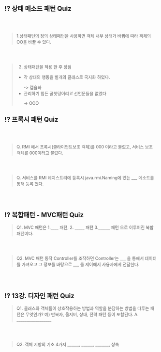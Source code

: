 ## ⁉️ 상태 메소드 패턴 Quiz
</br>
</br>

> 1.상태패턴의 정의
> 상태패턴을 사용하면 객체 내부 상태가 바뀜에 따라 객체의 OO을 바꿀 수 있다.</p>

</br>
</br>

>2. 상태패턴을 적용 한 후 장점
> - 각 상태의 행동을 별개의 클래스로 국지화 하였다. </p>
> -> 캡슐화
> - 관리하기 힘든 골칫덩어리 if 선언문들을 없앴다</p>
-> OOO 


## ⁉️ 프록시 패턴 Quiz

</br>
</br>

> Q. RMI 에서 프록시(클라이언트보조 객체)를 000 이라고 불렀고, 서비스 보조 객체를 000이라고 불렀다. 


</br>
</br>

> Q. 서비스를 RMI 레지스트리에 등록시 java.rmi.Naming에 있는 ___ 메소드를 통해 등록 했다.

</br>
</br>

## ⁉️ 복합패턴 - MVC패턴 Quiz
> Q1. MVC 패턴은 1.____ 패턴, 2. _____ 패턴 3.______ 패턴 으로 이루어진 복합 패턴이다.

</br>
</br> 

>Q2. MVC 패턴 동작 
> Controller를 조작하면 Controller는 ___ 을 통해서 데이터를 가져오고 그 정보를 바탕으로 ___  를 제어해서 사용자에게 전달한다.

</br>
</br> 


## ⁉️ 13강. 디자인 패턴 Quiz
> Q1. 클래스와 객체들이 상호작용하는 방법과 역할을 분담하는 방법을 다루는 패턴은 무엇인가? 예) 반복자, 옵저버, 상태, 전략 패턴 등이 포함된다. 
> A. __________________

</br>
</br> 

> Q2. 객체 지향의 기초 4가지 
> ______, ______, _______, 상속

</br>
</br> 
